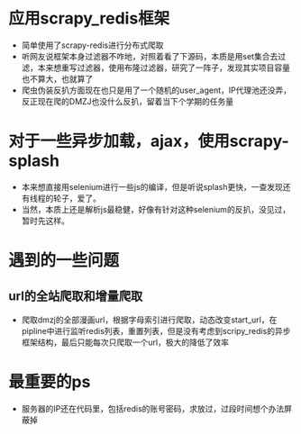# 应用scrapy_redis框架
- 简单使用了scrapy-redis进行分布式爬取
- 听网友说框架本身过滤器不咋地，对照着看了下源码，本质是用set集合去过滤，本来想重写过滤器，使用布隆过滤器，研究了一阵子，发现其实项目容量也不算大，也就算了
- 爬虫伪装反扒方面现在也只是用了一个随机的user_agent，IP代理池还没弄，反正现在爬的DMZJ也没什么反扒，留着当下个学期的任务量
# 对于一些异步加载，ajax，使用scrapy-splash
- 本来想直接用selenium进行一些js的编译，但是听说splash更快，一查发现还有线程的轮子，爱了。
- 当然，本质上还是解析js最稳健，好像有针对这种selenium的反扒，没见过，暂时先这样。

# 遇到的一些问题
## url的全站爬取和增量爬取
- 爬取dmzj的全部漫画url，根据字母索引进行爬取，动态改变start_url，在pipline中进行监听redis列表，重置列表，但是没有考虑到scripy_redis的异步框架结构，最后只能每次只爬取一个url，极大的降低了效率


# 最重要的ps
- 服务器的IP还在代码里，包括redis的账号密码，求放过，过段时间想个办法屏蔽掉
